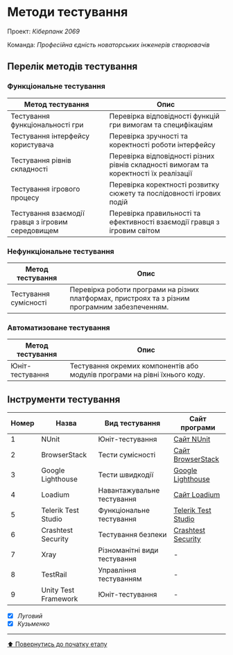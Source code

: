 # Методи тестування

Проект: *Кіберпанк 2069*

Команда: *Професійна єдність новаторських інженерів створювачів*

## Перелік методів тестування 

### Функціональне тестування

| Метод тестування      | Опис                                              |
|----------------------|---------------------------------------------------|
| Тестування функціональності гри | Перевірка відповідності функцій гри вимогам та специфікаціям |
| Тестування інтерфейсу користувача | Перевірка зручності та коректності роботи інтерфейсу|
| Тестування рівнів складності | Перевірка відповідності різних рівнів складності вимогам та коректності їх реалізації | 
| Тестування ігрового процесу | Перевірка коректності розвитку сюжету та послідовності ігрових подій | 
| Тестування взаємодії гравця з ігровим середовищем | Перевірка правильності та ефективності взаємодії гравця з ігровим світом | 

### Нефункціональне тестування

| Метод тестування      | Опис                                                  |
|-----------------------|-------------------------------------------------------|
| Тестування сумісності  | Перевірка роботи програми на різних платформах, пристроях та з різним програмним забезпеченням. |

### Автоматизоване тестування

| Метод тестування      | Опис                                                  |
|-----------------------|-------------------------------------------------------|
| Юніт-тестування        | Тестування окремих компонентів або модулів програми на рівні їхнього коду. |

## Інструменти тестування

| Номер | Назва                   | Вид тестування      | Сайт програми                        |
|-------|-------------------------|---------------------|--------------------------------------|
| 1     | NUnit                   | Юніт-тестування     | [Сайт NUnit](https://nunit.org/)     |
| 2     | BrowserStack            | Тести сумісності    | [Сайт BrowserStack](https://www.browserstack.com/) |
| 3     | Google Lighthouse       | Тести швидкодії     | [Google Lighthouse](https://developers.google.com/web/tools/lighthouse) |
| 4     | Loadium                 | Навантажувальне тестування | [Сайт Loadium](https://loadium.com/) |
| 5     | Telerik Test Studio     | Функціональне тестування | [Telerik Test Studio](https://www.telerik.com/teststudio) |
| 6     | Crashtest Security      | Тестування безпеки | [Crashtest Security](https://www.crashtest-security.com/) |
| 7     | Xray                 | Різноманітні види тестування | - |
| 8     | TestRail             | Управління тестуванням        | - |
| 9     | Unity Test Framework | Юніт-тестування               | - | 

- [X] *Луговий*
- [X] *Кузьменко*

---
[:arrow_up: Повернутись до початку етапу](/docs/2.Planning/README.md)
